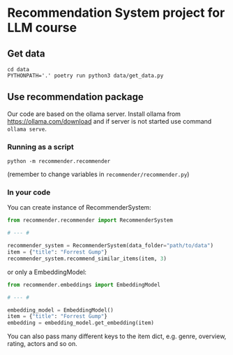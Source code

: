 # Recommendation System project for LLM course

## Get data
```shell
cd data
PYTHONPATH='.' poetry run python3 data/get_data.py
```

## Use recommendation package
Our code are based on the ollama server. Install ollama from https://ollama.com/download and if server is not started use command `ollama serve`.

### Running as a script
```shell
python -m recommender.recommender
```
(remember to change variables in `recommender/recommender.py`)

### In your code
You can create instance of RecommenderSystem:
```python
from recommender.recommender import RecommenderSystem

# --- #

recommender_system = RecommenderSystem(data_folder="path/to/data")
item = {"title": "Forrest Gump"}
recommender_system.recommend_similar_items(item, 3)
```

or only a EmbeddingModel:
```python
from recommender.embeddings import EmbeddingModel

# --- #

embedding_model = EmbeddingModel()
item = {"title": "Forrest Gump"}
embedding = embedding_model.get_embedding(item)
```

You can also pass many different keys to the item dict, e.g. genre, overview, rating, actors and so on.
